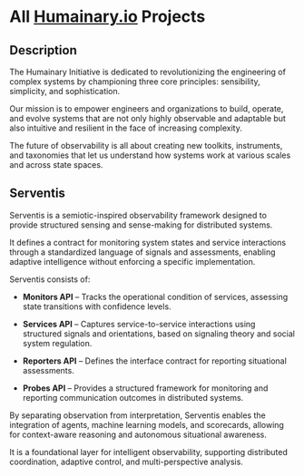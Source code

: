 # All [Humainary.io](https://humainary.io) Projects

## Description

The Humainary Initiative is dedicated to revolutionizing the engineering of complex systems by
championing three core principles: sensibility, simplicity, and sophistication.

Our mission is to empower engineers and organizations to build, operate, and evolve systems that are
not only highly observable and adaptable but also intuitive and resilient in the face of increasing
complexity.

The future of observability is all about creating new toolkits, instruments, and taxonomies that let
us understand how systems work at various scales and across state spaces.

## Serventis

Serventis is a semiotic-inspired observability framework designed to provide structured sensing and
sense-making for distributed systems.

It defines a contract for monitoring system states and service interactions through a standardized
language of signals and assessments, enabling adaptive intelligence without enforcing a specific
implementation.

Serventis consists of:

- **Monitors API** – Tracks the operational condition of services, assessing state transitions with
  confidence levels.

- **Services API** – Captures service-to-service interactions using structured signals and
  orientations, based on signaling theory and social system regulation.

- **Reporters API** – Defines the interface contract for reporting situational assessments.

- **Probes API** – Provides a structured framework for monitoring and reporting communication
  outcomes in distributed systems.

By separating observation from interpretation, Serventis enables the integration of agents, machine
learning models, and scorecards, allowing for context-aware reasoning and autonomous situational
awareness.

It is a foundational layer for intelligent observability, supporting distributed coordination,
adaptive control, and multi-perspective analysis.

